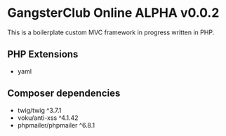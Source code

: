 # GangsterClub Online ALPHA v0.0.2

This is a boilerplate custom MVC framework in progress written in PHP.

## PHP Extensions

- yaml

## Composer dependencies

- twig/twig ^3.7.1
- voku/anti-xss ^4.1.42
- phpmailer/phpmailer ^6.8.1
